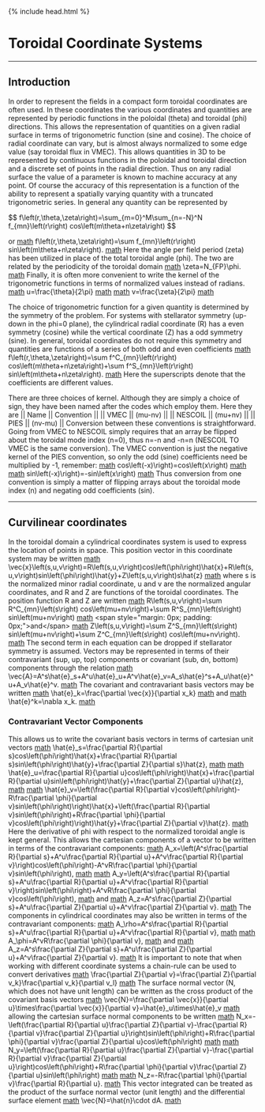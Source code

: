 {% include head.html %}

Toroidal Coordinate Systems
===========================

------------------------------------------------------------------------

Introduction
------------

In order to represent the fields in a compact form toroidal coordinates
are often used. In these coordinates the various coordinates and
quantities are represented by periodic functions in the poloidal (theta)
and toroidal (phi) directions. This allows the representation of
quantities on a given radial surface in terms of trigonometric function
(sine and cosine). The choice of radial coordinate can vary, but is
almost always normalized to some edge value (say toroidal flux in VMEC).
This allows quantities in 3D to be represented by continuous functions
in the poloidal and toroidal direction and a discrete set of points in
the radial direction. Thus on any radial surface the value of a
parameter is known to machine accuracy at any point. Of course the
accuracy of this representation is a function of the ability to
represent a spatially varying quantity with a truncated trigonometric
series. In general any quantity can be represented by

\$$ f\left(r,\theta,\zeta\right)=\sum_{m=0}^M\sum_{n=-N}^N f_{mn}\left(r\right) cos\left(m\theta+n\zeta\right) $$

or [math](math) f\\left(r,\\theta,\\zeta\\right)=\\sum
f\_{mn}\\left(r\\right) sin\\left(m\\theta+n\\zeta\\right). [math](math)
Here the angle per field period (zeta) has been utilized in place of the
total toroidal angle (phi). The two are related by the periodicity of
the toroidal domain [math](math) \\zeta=N\_{FP}\\phi. [math](math)
Finally, it is often more convenient to write the kernel of the
trigonometric functions in terms of normalized values instead of
radians. [math](math) u=\\frac{\\theta}{2\\pi} [math](math) [math](math)
v=\\frac{\\zeta}{2\\pi} [math](math)

The choice of trigonometric function for a given quantity is determined
by the symmetry of the problem. For systems with stellarator symmetry
(up-down in the phi=0 plane), the cylindrical radial coordinate (R) has
a even symmetry (cosine) while the vertical coordinate (Z) has a odd
symmetry (sine). In general, toroidal coordinates do not require this
symmetry and quantities are functions of a series of both odd and even
coefficients [math](math) f\\left(r,\\theta,\\zeta\\right)=\\sum
f\^C\_{mn}\\left(r\\right) cos\\left(m\\theta+n\\zeta\\right)+\\sum
f\^S\_{mn}\\left(r\\right) sin\\left(m\\theta+n\\zeta\\right).
[math](math) Here the superscripts denote that the coefficients are
different values.

There are three choices of kernel. Although they are simply a choice of
sign, they have been named after the codes which employ them. Here they
are \|\| Name \|\| Convention \|\| \|\| VMEC \|\| (mu-nv) \|\| \|\|
NESCOIL \|\| (mu+nv) \|\| \|\| PIES \|\| (nv-mu) \|\| Conversion between
these conventions is straightforward. Going from VMEC to NESCOIL simply
requires that an array be flipped about the toroidal mode index (n=0),
thus n=-n and -n=n (NESCOIL TO VMEC is the same conversion). The VMEC
convention is just the negative kernel of the PIES convention, so only
the odd (sine) coefficients need be multiplied by -1, remember:
[math](math) cos\\left(-x)\\right)=cos\\left(x\\right) [math](math)
[math](math) sin\\left(-x)\\right)=-sin\\left(x\\right) [math](math)
Thus conversion from one convention is simply a matter of flipping
arrays about the toroidal mode index (n) and negating odd coefficients
(sin).

------------------------------------------------------------------------

Curvilinear coordinates
-----------------------

In the toroidal domain a cylindrical coordinates system is used to
express the location of points in space. This position vector in this
coordinate system may be written [math](math)
\\vec{x}\\left(s,u,v\\right)=R\\left(s,u,v\\right)cos\\left(\\phi\\right)\\hat{x}+R\\left(s,u,v\\right)sin\\left(\\phi\\right)\\hat{y}+Z\\left(s,u,v\\right)s\\hat{z}
[math](math) where s is the normalized minor radial coordinate, u and v
are the normalized angular coordinates, and R and Z are functions of the
toroidal coordinates. The position function R and Z are written
[math](math) R\\left(s,u,v\\right)=\\sum R\^C\_{mn}\\left(s\\right)
cos\\left(mu+nv\\right)+\\sum R\^S\_{mn}\\left(s\\right)
sin\\left(mu+nv\\right) [math](math) \<span style=\"margin: 0px;
padding: 0px;\"\>and\</span\> [math](math) Z\\left(s,u,v\\right)=\\sum
Z\^S\_{mn}\\left(s\\right) sin\\left(mu+nv\\right)+\\sum
Z\^C\_{mn}\\left(s\\right) cos\\left(mu+nv\\right). [math](math) The
second term in each equation can be dropped if stellarator symmetry is
assumed. Vectors may be represented in terms of their contravariant
(sup, up, top) components or covariant (sub, dn, bottom) components
through the relation [math](math)
\\vec{A}=A\^s\\hat{e}\_s+A\^u\\hat{e}\_u+A\^v\\hat{e}\_v=A\_s\\hat{e}\^s+A\_u\\hat{e}\^u+A\_v\\hat{e}\^v.
[math](math) The covariant and contravariant basis vectors may be
written [math](math) \\hat{e}\_k=\\frac{\\partial \\vec{x}}{\\partial
x\_k} [math](math) and [math](math) \\hat{e}\^k=\\nabla x\_k.
[math](math)

### Contravariant Vector Components

This allows us to write the covariant basis vectors in terms of
cartesian unit vectors [math](math) \\hat{e}\_s=\\frac{\\partial
R}{\\partial s}cos\\left(\\phi\\right)\\hat{x}+\\frac{\\partial
R}{\\partial s}sin\\left(\\phi\\right)\\hat{y}+\\frac{\\partial
Z}{\\partial s}\\hat{z}, [math](math) [math](math)
\\hat{e}\_u=\\frac{\\partial R}{\\partial
u}cos\\left(\\phi\\right)\\hat{x}+\\frac{\\partial R}{\\partial
u}sin\\left(\\phi\\right)\\hat{y}+\\frac{\\partial Z}{\\partial
u}\\hat{z}, [math](math) [math](math)
\\hat{e}\_v=\\left(\\frac{\\partial R}{\\partial
v}cos\\left(\\phi\\right)-R\\frac{\\partial \\phi}{\\partial
v}sin\\left(\\phi\\right)\\right)\\hat{x}+\\left(\\frac{\\partial
R}{\\partial v}sin\\left(\\phi\\right)+R\\frac{\\partial
\\phi}{\\partial
v}cos\\left(\\phi\\right)\\right)\\hat{y}+\\frac{\\partial Z}{\\partial
v}\\hat{z}. [math](math) Here the derivative of phi with respect to the
normalized toroidal angle is kept general. This allows the cartesian
components of a vector to be written in terms of the contravariant
components: [math](math) A\_x=\\left(A\^s\\frac{\\partial R}{\\partial
s}+A\^u\\frac{\\partial R}{\\partial u}+A\^v\\frac{\\partial
R}{\\partial v}\\right)cos\\left(\\phi\\right)-A\^vR\\frac{\\partial
\\phi}{\\partial v}sin\\left(\\phi\\right), [math](math) [math](math)
A\_y=\\left(A\^s\\frac{\\partial R}{\\partial s}+A\^u\\frac{\\partial
R}{\\partial u}+A\^v\\frac{\\partial R}{\\partial
v}\\right)sin\\left(\\phi\\right)+A\^vR\\frac{\\partial \\phi}{\\partial
v}cos\\left(\\phi\\right), [math](math) and [math](math)
A\_z=A\^s\\frac{\\partial Z}{\\partial s}+A\^u\\frac{\\partial
Z}{\\partial u}+A\^v\\frac{\\partial Z}{\\partial v}. [math](math) The
components in cylindrical coordinates may also be written in terms of
the contravariant components: [math](math) A\_\\rho=A\^s\\frac{\\partial
R}{\\partial s}+A\^u\\frac{\\partial R}{\\partial
u}+A\^v\\frac{\\partial R}{\\partial v}, [math](math) [math](math)
A\_\\phi=A\^vR\\frac{\\partial \\phi}{\\partial v}, [math](math) and
[math](math) A\_z=A\^s\\frac{\\partial Z}{\\partial
s}+A\^u\\frac{\\partial Z}{\\partial u}+A\^v\\frac{\\partial
Z}{\\partial v}. [math](math) It is important to note that when working
with different coordinate systems a chain-rule can be used to convert
derivatives [math](math) \\frac{\\partial Z}{\\partial
v}=\\frac{\\partial Z}{\\partial v\_k}\\frac{\\partial v\_k}{\\partial
v\_l} [math](math) The surface normal vector (N, which does not have
unit length) can be written as the cross product of the covariant basis
vectors [math](math) \\vec{N}=\\frac{\\partial \\vec{x}}{\\partial
u}\\times\\frac{\\partial \\vec{x}}{\\partial
v}=\\hat{e}\_u\\times\\hat{e}\_v [math](math) allowing the cartesian
surface normal components to be written [math](math)
N\_x=-\\left(\\frac{\\partial R}{\\partial u}\\frac{\\partial
Z}{\\partial v}-\\frac{\\partial R}{\\partial v}\\frac{\\partial
Z}{\\partial u}\\right)sin\\left(\\phi\\right)+R\\frac{\\partial
\\phi}{\\partial v}\\frac{\\partial Z}{\\partial
u}cos\\left(\\phi\\right) [math](math) [math](math)
N\_y=\\left(\\frac{\\partial R}{\\partial u}\\frac{\\partial
Z}{\\partial v}-\\frac{\\partial R}{\\partial v}\\frac{\\partial
Z}{\\partial u}\\right)cos\\left(\\phi\\right)+R\\frac{\\partial
\\phi}{\\partial v}\\frac{\\partial Z}{\\partial
u}sin\\left(\\phi\\right) [math](math) [math](math)
N\_z=-R\\frac{\\partial \\phi}{\\partial v}\\frac{\\partial R}{\\partial
u}. [math](math) This vector integrated can be treated as the product of
the surface normal vector (unit length) and the differential surface
element [math](math) \\vec{N}=\\hat{n}\\cdot dA. [math](math)
